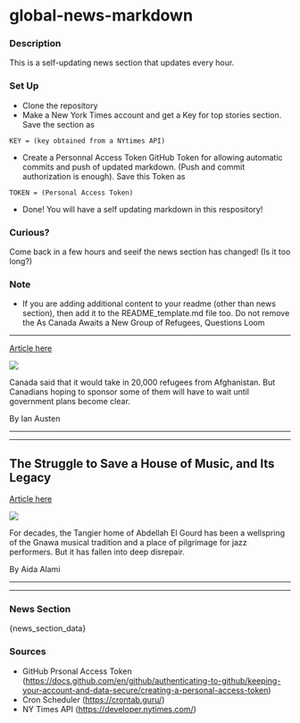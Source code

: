 # global-news-markdown

### Description 
This is a self-updating news section that updates every hour.

### Set Up 
* Clone the repository
* Make a New York Times account and get a Key for top stories section. Save the section as 
 ```
 KEY = (key obtained from a NYtimes API)
 ```
*  Create a Personnal Access Token GitHub Token for allowing automatic commits and push of updated markdown. (Push and commit authorization is enough). Save this Token as 
```
TOKEN = (Personal Access Token)
```
* Done! You will have a self updating markdown in this respository!

### Curious?
Come back in a few hours and seeif the news section has changed! (Is it too long?)

### Note
* If you are adding additional content to your readme (other than news section), then add it to the README_template.md file too. Do not remove the As Canada Awaits a New Group of Refugees, Questions Loom
--------------------------------------------------------

[Article here](https://www.nytimes.com/2021/08/20/world/canada/canada-afghanistan-refugees.html)

[![](https://static01.nyt.com/images/2021/08/20/world/20CANADA-LETTER-KABUL2/merlin_193428264_ad67097b-5cdf-4736-b7c1-b3e52f7bdad0-superJumbo.jpg)](https://www.nytimes.com/2021/08/20/world/canada/canada-afghanistan-refugees.html)

Canada said that it would take in 20,000 refugees from Afghanistan. But Canadians hoping to sponsor some of them will have to wait until government plans become clear.

By Ian Austen

* * *

* * *

The Struggle to Save a House of Music, and Its Legacy
-----------------------------------------------------

[Article here](https://www.nytimes.com/2021/08/21/world/africa/morocco-dar-gnawa.html)

[![](https://static01.nyt.com/images/2021/08/11/world/00Morocco-Music01/merlin_192780219_066f822d-cce3-40e1-b66c-2f082e4493e1-superJumbo.jpg)](https://www.nytimes.com/2021/08/21/world/africa/morocco-dar-gnawa.html)

For decades, the Tangier home of Abdellah El Gourd has been a wellspring of the Gnawa musical tradition and a place of pilgrimage for jazz performers. But it has fallen into deep disrepair.

By Aida Alami

* * *

* * *

### News Section 
{news_section_data}


### Sources 
* GitHub Prsonal Access Token (https://docs.github.com/en/github/authenticating-to-github/keeping-your-account-and-data-secure/creating-a-personal-access-token)
* Cron Scheduler (https://crontab.guru/)
* NY Times API (https://developer.nytimes.com/)
